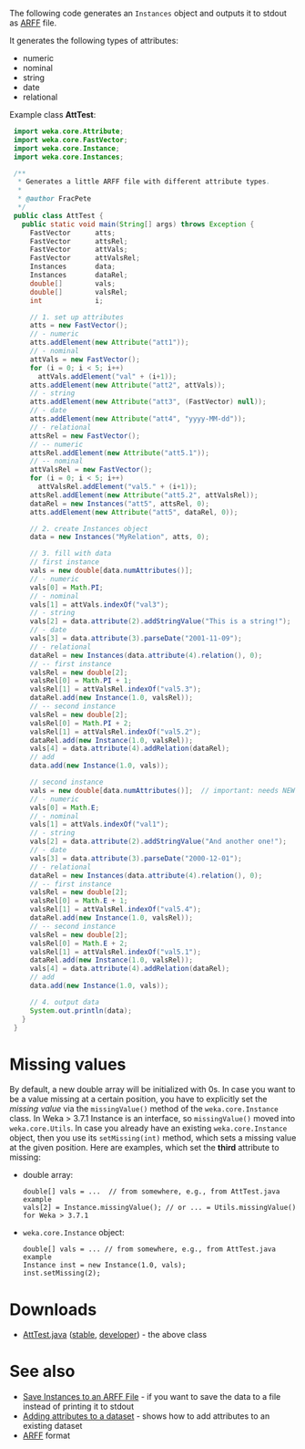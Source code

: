 The following code generates an `Instances` object and outputs it to stdout as [ARFF](arff.md) file.

It generates the following types of attributes:

* numeric
* nominal
* string
* date
* relational

Example class **AttTest**:

```java
 import weka.core.Attribute;
 import weka.core.FastVector;
 import weka.core.Instance;
 import weka.core.Instances;

 /**
  * Generates a little ARFF file with different attribute types.
  *
  * @author FracPete
  */
 public class AttTest {
   public static void main(String[] args) throws Exception {
     FastVector      atts;
     FastVector      attsRel;
     FastVector      attVals;
     FastVector      attValsRel;
     Instances       data;
     Instances       dataRel;
     double[]        vals;
     double[]        valsRel;
     int             i;

     // 1. set up attributes
     atts = new FastVector();
     // - numeric
     atts.addElement(new Attribute("att1"));
     // - nominal
     attVals = new FastVector();
     for (i = 0; i < 5; i++)
       attVals.addElement("val" + (i+1));
     atts.addElement(new Attribute("att2", attVals));
     // - string
     atts.addElement(new Attribute("att3", (FastVector) null));
     // - date
     atts.addElement(new Attribute("att4", "yyyy-MM-dd"));
     // - relational
     attsRel = new FastVector();
     // -- numeric
     attsRel.addElement(new Attribute("att5.1"));
     // -- nominal
     attValsRel = new FastVector();
     for (i = 0; i < 5; i++)
       attValsRel.addElement("val5." + (i+1));
     attsRel.addElement(new Attribute("att5.2", attValsRel));
     dataRel = new Instances("att5", attsRel, 0);
     atts.addElement(new Attribute("att5", dataRel, 0));

     // 2. create Instances object
     data = new Instances("MyRelation", atts, 0);

     // 3. fill with data
     // first instance
     vals = new double[data.numAttributes()];
     // - numeric
     vals[0] = Math.PI;
     // - nominal
     vals[1] = attVals.indexOf("val3");
     // - string
     vals[2] = data.attribute(2).addStringValue("This is a string!");
     // - date
     vals[3] = data.attribute(3).parseDate("2001-11-09");
     // - relational
     dataRel = new Instances(data.attribute(4).relation(), 0);
     // -- first instance
     valsRel = new double[2];
     valsRel[0] = Math.PI + 1;
     valsRel[1] = attValsRel.indexOf("val5.3");
     dataRel.add(new Instance(1.0, valsRel));
     // -- second instance
     valsRel = new double[2];
     valsRel[0] = Math.PI + 2;
     valsRel[1] = attValsRel.indexOf("val5.2");
     dataRel.add(new Instance(1.0, valsRel));
     vals[4] = data.attribute(4).addRelation(dataRel);
     // add
     data.add(new Instance(1.0, vals));

     // second instance
     vals = new double[data.numAttributes()];  // important: needs NEW array!
     // - numeric
     vals[0] = Math.E;
     // - nominal
     vals[1] = attVals.indexOf("val1");
     // - string
     vals[2] = data.attribute(2).addStringValue("And another one!");
     // - date
     vals[3] = data.attribute(3).parseDate("2000-12-01");
     // - relational
     dataRel = new Instances(data.attribute(4).relation(), 0);
     // -- first instance
     valsRel = new double[2];
     valsRel[0] = Math.E + 1;
     valsRel[1] = attValsRel.indexOf("val5.4");
     dataRel.add(new Instance(1.0, valsRel));
     // -- second instance
     valsRel = new double[2];
     valsRel[0] = Math.E + 2;
     valsRel[1] = attValsRel.indexOf("val5.1");
     dataRel.add(new Instance(1.0, valsRel));
     vals[4] = data.attribute(4).addRelation(dataRel);
     // add
     data.add(new Instance(1.0, vals));

     // 4. output data
     System.out.println(data);
   }
 }
```

# Missing values
By default, a new double array will be initialized with 0s. In case you want to be a value missing at a certain position, you have to explicitly set the *missing value* via the `missingValue()` method of the `weka.core.Instance` class. In Weka > 3.7.1 Instance is an interface, so `missingValue()` moved into `weka.core.Utils`. In case you already have an existing `weka.core.Instance` object, then you use its `setMissing(int)` method, which sets a missing value at the given position. Here are examples, which set the **third** attribute to missing:

* double array:

    ```
    double[] vals = ...  // from somewhere, e.g., from AttTest.java example
    vals[2] = Instance.missingValue(); // or ... = Utils.missingValue() for Weka > 3.7.1
    ```

* `weka.core.Instance` object:

    ```
    double[] vals = ... // from somewhere, e.g., from AttTest.java example
    Instance inst = new Instance(1.0, vals);
    inst.setMissing(2);
    ```

# Downloads
* [AttTest.java](../files/AttTest.java) ([stable](https://svn.cms.waikato.ac.nz/svn/weka/branches/stable-3-8/wekaexamples/src/main/java/wekaexamples/core/CreateInstances.java), [developer](https://svn.cms.waikato.ac.nz/svn/weka/trunk/wekaexamples/src/main/java/wekaexamples/core/CreateInstances.java)) - the above class

# See also
* [Save Instances to an ARFF File](save_instances_to_arff.md) - if you want to save the data to a file instead of printing it to stdout
* [Adding attributes to a dataset](../adding_attributes_to_dataset.md) - shows how to add attributes to an existing dataset
* [ARFF](arff.md) format
